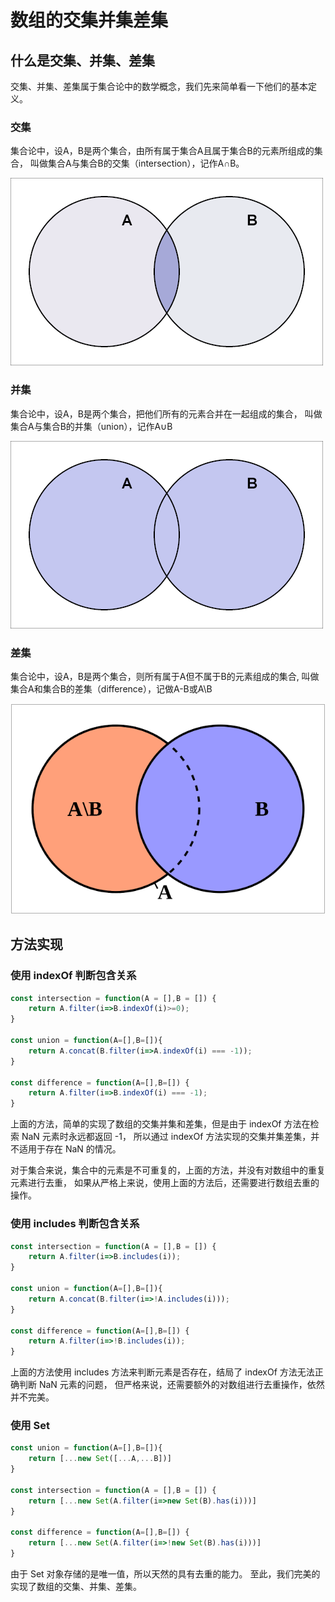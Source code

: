 # 数组的交集并集差集

## 什么是交集、并集、差集

交集、并集、差集属于集合论中的数学概念，我们先来简单看一下他们的基本定义。

### 交集

集合论中，设A，B是两个集合，由所有属于集合A且属于集合B的元素所组成的集合，
叫做集合A与集合B的交集（intersection），记作A∩B。

![](1.png)

### 并集

集合论中，设A，B是两个集合，把他们所有的元素合并在一起组成的集合，
叫做集合A与集合B的并集（union），记作A∪B

![](2.png)

### 差集

集合论中，设A，B是两个集合，则所有属于A但不属于B的元素组成的集合,
叫做集合A和集合B的差集（difference），记做A-B或A\B

![](3.png)


## 方法实现

### 使用 indexOf 判断包含关系
```javascript
const intersection = function(A = [],B = []) {
    return A.filter(i=>B.indexOf(i)>=0);
}

const union = function(A=[],B=[]){
    return A.concat(B.filter(i=>A.indexOf(i) === -1));
}

const difference = function(A=[],B=[]) {
    return A.filter(i=>B.indexOf(i) === -1);
}
```

上面的方法，简单的实现了数组的交集并集和差集，但是由于 indexOf 方法在检索 NaN 元素时永远都返回 -1，
所以通过 indexOf 方法实现的交集并集差集，并不适用于存在 NaN 的情况。

对于集合来说，集合中的元素是不可重复的，上面的方法，并没有对数组中的重复元素进行去重，
如果从严格上来说，使用上面的方法后，还需要进行数组去重的操作。

### 使用 includes 判断包含关系
```javascript
const intersection = function(A = [],B = []) {
    return A.filter(i=>B.includes(i));
}

const union = function(A=[],B=[]){
    return A.concat(B.filter(i=>!A.includes(i)));
}

const difference = function(A=[],B=[]) {
    return A.filter(i=>!B.includes(i));
}
```
上面的方法使用 includes 方法来判断元素是否存在，结局了 indexOf 方法无法正确判断 NaN 元素的问题，
但严格来说，还需要额外的对数组进行去重操作，依然并不完美。

### 使用 Set 
```javascript
const union = function(A=[],B=[]){
    return [...new Set([...A,...B])]
}

const intersection = function(A = [],B = []) {
	return [...new Set(A.filter(i=>new Set(B).has(i)))]
}

const difference = function(A=[],B=[]) {
	return [...new Set(A.filter(i=>!new Set(B).has(i)))]
}
```
由于 Set 对象存储的是唯一值，所以天然的具有去重的能力。
至此，我们完美的实现了数组的交集、并集、差集。


